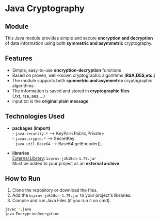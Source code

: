 # Java Cryptography
## Module
This Java module provides simple and secure **encryption and decryption** of data information using both **symmetric and asymmetric** cryptography.

## Features
- Simple, easy-to-use **encryption-decryption** functions
- Based on proven, well-known cryptographic algorithms (**RSA,DES,etc.**)
- The module supports both **symmetric and asymmetric** cryptographic algorithms.
- The information is saved and stored in **cryptographic files** (.txt,.rsa,.aes,...)
- input.txt is the **original plain message**

## Technologies Used
- **packages (import)** <br>
  \- `java.security.*` --> KeyPair<Public,Private><br>
  \- `javax.crypto.*` --> SecretKey<br>
  \- `java.util.Base64` --> Base64.getEncoder()...<br>

- **libraries**<br>
  [External Library](https://www.bouncycastle.org/): `bcprov-jdk18on-1.79.jar`<br>
Must be added to your project as an **external archive**

## How to Run
1. Clone the repository or download the files.
2. Add the `bcprov-jdk18on-1.79.jar` to your project's libraries.
3. Compile and run Java Files (if you run it on cmd):
```bash 
javac *.java
java EncryptionDecryption
```
